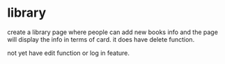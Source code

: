 # library

create a library page where people can add new books info and the page will display the info in terms of card. it does have delete function.

not yet have edit function or log in feature.